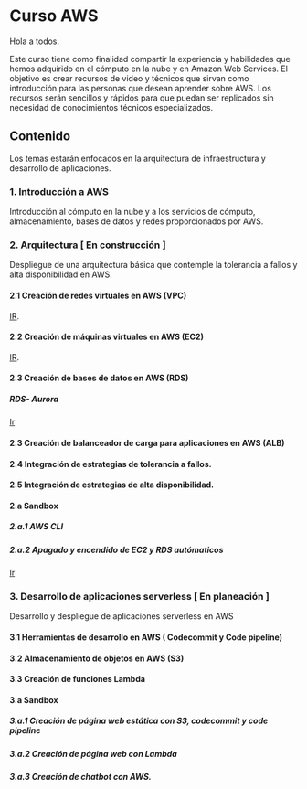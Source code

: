 # Curso AWS 

Hola a todos.

Este curso tiene como finalidad compartir la experiencia y habilidades que hemos adquirido en el cómputo en la nube y en Amazon Web Services. El objetivo es crear recursos de video y técnicos que sirvan como introducción para las personas que desean aprender sobre AWS. Los recursos serán sencillos y rápidos para que puedan ser replicados sin necesidad de conocimientos técnicos especializados.

  

## Contenido

Los temas estarán enfocados en la arquitectura de infraestructura y desarrollo de aplicaciones.

### 1. Introducción a AWS

Introducción al cómputo en la nube y a los servicios de cómputo, almacenamiento, bases de datos y redes proporcionados por AWS.


### 2. Arquitectura [ En construcción ]

Despliegue de una arquitectura básica que contemple la tolerancia a fallos y alta disponibilidad en AWS.

  

#### 2.1 Creación de redes virtuales en AWS (VPC)
[IR](/VPC). 

#### 2.2 Creación de máquinas virtuales en AWS (EC2)
[IR](/EC2).  

#### 2.3 Creación de bases de datos en AWS (RDS)
##### RDS- Aurora
[Ir](/RDS/RDS-Aurora.md)

#### 2.3 Creación de balanceador de carga para aplicaciones en AWS (ALB)

#### 2.4 Integración de estrategias de tolerancia a fallos.

#### 2.5 Integración de estrategias de alta disponibilidad.

#### 2.a Sandbox

##### 2.a.1  AWS CLI

##### 2.a.2 Apagado y encendido de EC2 y RDS autómaticos
  [Ir](/EC2/Start-StopEC2)
  

### 3. Desarrollo de aplicaciones serverless [ En planeación ]

Desarrollo y despliegue de aplicaciones serverless en AWS

#### 3.1 Herramientas de desarrollo en AWS ( Codecommit y Code pipeline)

#### 3.2 Almacenamiento de objetos en AWS (S3)

#### 3.3 Creación de funciones Lambda

#### 3.a Sandbox

##### 3.a.1 Creación de página web estática con S3, codecommit y code pipeline

##### 3.a.2 Creación de página web con Lambda

##### 3.a.3 Creación de chatbot con AWS.
<!--stackedit_data:
eyJoaXN0b3J5IjpbLTE1Mzk5Mzc2MzMsMTk4NDg5NDM5OCwtOD
A2OTM4MDMyLDg4MzAwOTQyMiw5NzI2MzA3MTUsLTI3ODE1NjYz
Nl19
-->